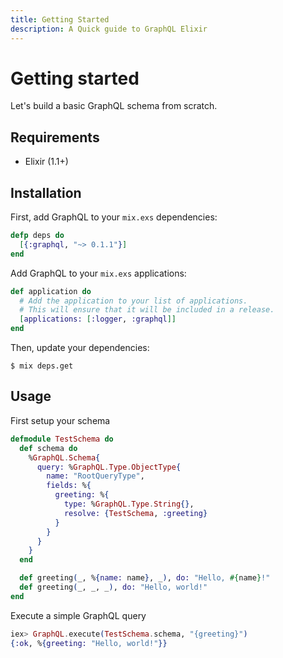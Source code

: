 ```yaml
---
title: Getting Started
description: A Quick guide to GraphQL Elixir
---
```


# Getting started

Let's build a basic GraphQL schema from scratch.


## Requirements

- Elixir (1.1+)


## Installation

First, add GraphQL to your `mix.exs` dependencies:

```elixir
defp deps do
  [{:graphql, "~> 0.1.1"}]
end
```

Add GraphQL to your `mix.exs` applications:

```elixir
def application do
  # Add the application to your list of applications.
  # This will ensure that it will be included in a release.
  [applications: [:logger, :graphql]]
end
```

Then, update your dependencies:

```sh-session
$ mix deps.get
```

## Usage

First setup your schema

```elixir
defmodule TestSchema do
  def schema do
    %GraphQL.Schema{
      query: %GraphQL.Type.ObjectType{
        name: "RootQueryType",
        fields: %{
          greeting: %{
            type: %GraphQL.Type.String{},
            resolve: {TestSchema, :greeting}
          }
        }
      }
    }
  end

  def greeting(_, %{name: name}, _), do: "Hello, #{name}!"
  def greeting(_, _, _), do: "Hello, world!"
end
```

Execute a simple GraphQL query

```elixir
iex> GraphQL.execute(TestSchema.schema, "{greeting}")
{:ok, %{greeting: "Hello, world!"}}
```
